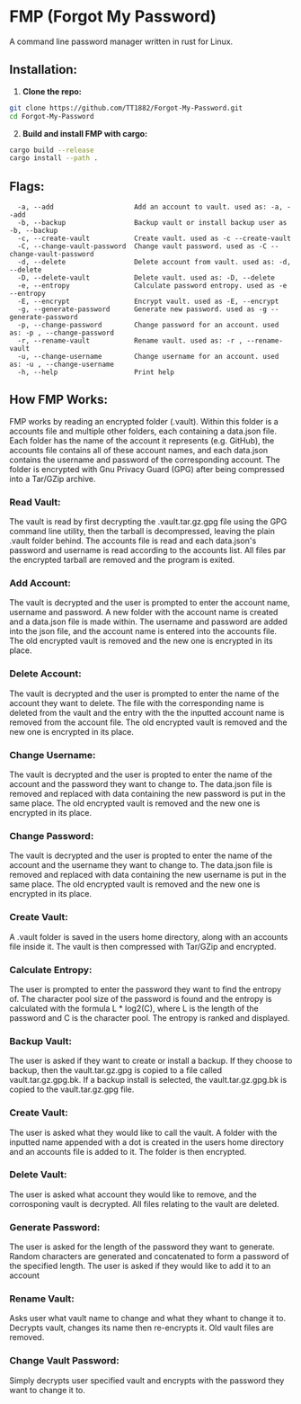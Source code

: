 # FMP (Forgot My Password)

A command line password manager written in rust for Linux.

## Installation:
1. **Clone the repo:**
```bash
git clone https://github.com/TT1882/Forgot-My-Password.git
cd Forgot-My-Password
```
2. **Build and install FMP with cargo:**
```bash
cargo build --release
cargo install --path .
```

## Flags:
```flags
  -a, --add                    Add an account to vault. used as: -a, --add
  -b, --backup                 Backup vault or install backup user as -b, --backup
  -c, --create-vault           Create vault. used as -c --create-vault
  -C, --change-vault-password  Change vault password. used as -C --change-vault-password
  -d, --delete                 Delete account from vault. used as: -d, --delete
  -D, --delete-vault           Delete vault. used as: -D, --delete
  -e, --entropy                Calculate password entropy. used as -e --entropy
  -E, --encrypt                Encrypt vault. used as -E, --encrypt
  -g, --generate-password      Generate new password. used as -g --generate-password
  -p, --change-password        Change password for an account. used as: -p , --change-password
  -r, --rename-vault           Rename vault. used as: -r , --rename-vault
  -u, --change-username        Change username for an account. used as: -u , --change-username
  -h, --help                   Print help
```
###

## How FMP Works:
FMP works by reading an encrypted folder (.vault). Within this folder is a accounts file and multiple other folders, each containing a data.json file. Each folder has the name of the account it represents (e.g. GitHub), the accounts file contains all of these account names, and each data.json contains the username and password of the corresponding account. The folder is encrypted with Gnu Privacy Guard (GPG) after being compressed into a Tar/GZip archive.
### Read Vault:
The vault is read by first decrypting the .vault.tar.gz.gpg file using the GPG command line utility, then the tarball is decompressed, leaving the plain .vault folder behind. The accounts file is read and each data.json's password and username is read according to the accounts list. All files par the encrypted tarball are removed and the program is exited.
### Add Account:
The vault is decrypted and the user is prompted to enter the account name, username and password. A new folder with the account name is created and a data.json file is made within. The username and password are added into the json file, and the account name is entered into the accounts file. The old encrypted vault is removed and the new one is encrypted in its place.
### Delete Account:
The vault is decrypted and the user is prompted to enter the name of the account they want to delete. The file with the corresponding name is deleted from the vault and the entry with the the inputted account name is removed from the account file. The old encrypted vault is removed and the new one is encrypted in its place.
### Change Username:
The vault is decrypted and the user is propted to enter the name of the account and the password they want to change to. The data.json file is removed and replaced with data containing the new password is put in the same place. The old encrypted vault is removed and the new one is encrypted in its place.
### Change Password:
The vault is decrypted and the user is propted to enter the name of the account and the username they want to change to. The data.json file is removed and replaced with data containing the new username is put in the same place. The old encrypted vault is removed and the new one is encrypted in its place.
### Create Vault:
A .vault folder is saved in the users home directory, along with an accounts file inside it. The vault is then compressed with Tar/GZip and encrypted.
### Calculate Entropy:
The user is prompted to enter the password they want to find the entropy of. The character pool size of the password is found and the entropy is calculated with the formula L * log2(C), where L is the length of the password and C is the character pool. The entropy is ranked and displayed.
### Backup Vault:
The user is asked if they want to create or install a backup. If they choose to backup, then the vault.tar.gz.gpg is copied to a file called vault.tar.gz.gpg.bk. If a backup install is selected, the vault.tar.gz.gpg.bk is copied to the vault.tar.gz.gpg file.
### Create Vault:
The user is asked what they would like to call the vault. A folder with the inputted name appended with a dot is created in the users home directory and an accounts file is added to it. The folder is then encrypted.
### Delete Vault:
The user is asked what account they would like to remove, and the corrosponing vault is decrypted. All files relating to the vault are deleted.
### Generate Password:
The user is asked for the length of the password they want to generate. Random characters are generated and concatenated to form a password of the specified length. The user is asked if they would like to add it to an account
### Rename Vault:
Asks user what vault name to change and what they whant to change it to. Decrypts vault, changes its name then re-encrypts it. Old vault files are removed.
### Change Vault Password:
Simply decrypts user specified vault and encrypts with the password they want to change it to.
